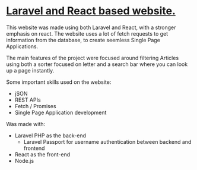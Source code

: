 # <a href="http://142.93.119.73/">Laravel and React based website.</a>

This website was made using both Laravel and React, with a stronger emphasis on react. The website uses a lot of fetch requests to get information from the database, to create seemless Single Page Applications.

The main features of the project were focused around filtering Articles using both a sorter focused on letter and a search bar where you can look up a page instantly.

Some important skills used on the website:

- jSON
- REST APIs
- Fetch / Promises 
- Single Page Application development

Was made with:

- Laravel PHP as the back-end
  - Laravel Passport for username authentication between backend and frontend
- React as the front-end
- Node.js
